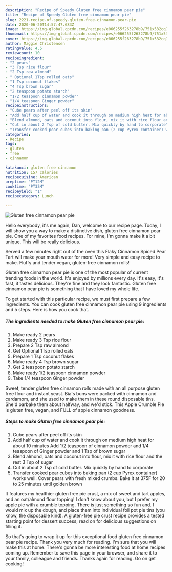 ```yaml
---
description: "Recipe of Speedy Gluten free cinnamon pear pie"
title: "Recipe of Speedy Gluten free cinnamon pear pie"
slug: 2221-recipe-of-speedy-gluten-free-cinnamon-pear-pie
date: 2020-06-20T14:57:47.683Z
image: https://img-global.cpcdn.com/recipes/e066255f263278b9/751x532cq70/gluten-free-cinnamon-pear-pie-recipe-main-photo.jpg
thumbnail: https://img-global.cpcdn.com/recipes/e066255f263278b9/751x532cq70/gluten-free-cinnamon-pear-pie-recipe-main-photo.jpg
cover: https://img-global.cpcdn.com/recipes/e066255f263278b9/751x532cq70/gluten-free-cinnamon-pear-pie-recipe-main-photo.jpg
author: Maggie Christensen
ratingvalue: 4.5
reviewcount: 10
recipeingredient:
- "2 pears"
- "3 Tsp rice flour"
- "2 Tsp raw almond"
- " Optional 1Tsp rolled oats"
- "1 Tsp coconut flakes"
- "4 Tsp brown sugar"
- "2 teaspoon potato starch"
- "1/2 teaspoon cinnamon powder"
- "1/4 teaspoon Ginger powder"
recipeinstructions:
- "Cube pears after peel off its skin"
- "Add half cup of water and cook it through on medium high heat for about 10 minutes Add 1/2 teaspoon of cinnamon powder and 1/4 teaspoon of Ginger powder and 1 Tsp of brown sugar"
- "Blend almond, oats and coconut into flour, mix it with rice flour and the rest 3 Tsp of sugar"
- "Cut in about 2 Tsp of cold butter. Mix quickly by hand to corporate"
- "Transfer cooked pear cubes into baking pan (2 cup Pyrex container) works well. Cover pears with fresh mixed crumbs. Bake it at 375F for 20 to 25 minutes until golden brown"
categories:
- Recipe
tags:
- gluten
- free
- cinnamon

katakunci: gluten free cinnamon 
nutrition: 157 calories
recipecuisine: American
preptime: "PT12M"
cooktime: "PT33M"
recipeyield: "1"
recipecategory: Lunch

---
```



![Gluten free cinnamon pear pie](https://img-global.cpcdn.com/recipes/e066255f263278b9/751x532cq70/gluten-free-cinnamon-pear-pie-recipe-main-photo.jpg)

Hello everybody, it's me again, Dan, welcome to our recipe page. Today, I will show you a way to make a distinctive dish, gluten free cinnamon pear pie. One of my favorites food recipes. For mine, I'm gonna make it a bit unique. This will be really delicious.

Served a few minutes right out of the oven this Flaky Cinnamon Spiced Pear Tart will make your mouth water for more! Very simple and easy recipe to make. Fluffy and tender vegan, gluten-free cinnamon rolls!

Gluten free cinnamon pear pie is one of the most popular of current trending foods in the world. It's enjoyed by millions every day. It's easy, it's fast, it tastes delicious. They're fine and they look fantastic. Gluten free cinnamon pear pie is something that I have loved my whole life.


To get started with this particular recipe, we must first prepare a few ingredients. You can cook gluten free cinnamon pear pie using 9 ingredients and 5 steps. Here is how you cook that.

<!--inarticleads1-->

##### The ingredients needed to make Gluten free cinnamon pear pie:

1. Make ready 2 pears
1. Make ready 3 Tsp rice flour
1. Prepare 2 Tsp raw almond
1. Get  Optional 1Tsp rolled oats
1. Prepare 1 Tsp coconut flakes
1. Make ready 4 Tsp brown sugar
1. Get 2 teaspoon potato starch
1. Make ready 1/2 teaspoon cinnamon powder
1. Take 1/4 teaspoon Ginger powder


Sweet, tender gluten free cinnamon rolls made with an all purpose gluten free flour and instant yeast. Bia&#39;s buns were packed with cinnamon and cardamom, and she used to make them in these round disposable tins. She&#39;d parbake them about halfway, and we&#39;d stick. This Apple Crumble Pie is gluten free, vegan, and FULL of apple cinnamon goodness. 

<!--inarticleads2-->

##### Steps to make Gluten free cinnamon pear pie:

1. Cube pears after peel off its skin
1. Add half cup of water and cook it through on medium high heat for about 10 minutes Add 1/2 teaspoon of cinnamon powder and 1/4 teaspoon of Ginger powder and 1 Tsp of brown sugar
1. Blend almond, oats and coconut into flour, mix it with rice flour and the rest 3 Tsp of sugar
1. Cut in about 2 Tsp of cold butter. Mix quickly by hand to corporate
1. Transfer cooked pear cubes into baking pan (2 cup Pyrex container) works well. Cover pears with fresh mixed crumbs. Bake it at 375F for 20 to 25 minutes until golden brown


It features my healthier gluten free pie crust, a mix of sweet and tart apples, and an oat/almond flour topping! I don&#39;t know about you, but I prefer my apple pie with a crumble topping. There is just something so fun and. I would mix up the dough, and place them into individual foil pot pie tins (you know, the disposable kind). A gluten-free pie crust recipe provides a tested starting point for dessert success; read on for delicious suggestions on filling it. 

So that's going to wrap it up for this exceptional food gluten free cinnamon pear pie recipe. Thank you very much for reading. I'm sure that you will make this at home. There's gonna be more interesting food at home recipes coming up. Remember to save this page in your browser, and share it to your family, colleague and friends. Thanks again for reading. Go on get cooking!
